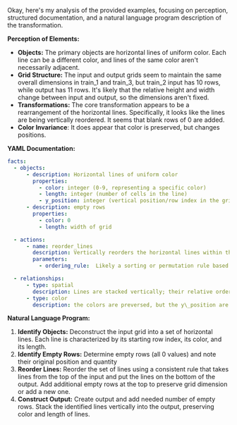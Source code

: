 Okay, here's my analysis of the provided examples, focusing on perception, structured documentation, and a natural language program description of the transformation.

**Perception of Elements:**

*   **Objects:** The primary objects are horizontal lines of uniform color. Each line can be a different color, and lines of the same color aren't necessarily adjacent.
*   **Grid Structure:**  The input and output grids seem to maintain the same overall dimensions in train\_1 and train\_3, but train\_2 input has 10 rows, while output has 11 rows. It's likely that the relative height and width change between input and output, so the dimensions aren't fixed.
*   **Transformations:** The core transformation appears to be a rearrangement of the horizontal lines. Specifically, it looks like the lines are being vertically reordered. It seems that blank rows of 0 are added.
* **Color Invariance**: It does appear that color is preserved, but changes positions.

**YAML Documentation:**


```yaml
facts:
  - objects:
      - description: Horizontal lines of uniform color
        properties:
          - color: integer (0-9, representing a specific color)
          - length: integer (number of cells in the line)
          - y_position: integer (vertical position/row index in the grid)
      - description: empty rows
        properties:
          - color: 0
          - length: width of grid

  - actions:
      - name: reorder_lines
        description: Vertically reorders the horizontal lines within the grid.
        parameters:
          - ordering_rule:  Likely a sorting or permutation rule based on line properties.

  - relationships:
      - type: spatial
        description: Lines are stacked vertically; their relative order changes.
      - type: color
        description: the colors are preversed, but the y\_position are not

```


**Natural Language Program:**

1.  **Identify Objects:** Deconstruct the input grid into a set of horizontal lines. Each line is characterized by its starting row index, its color, and its length.
2.  **Identify Empty Rows:** Determine empty rows (all 0 values) and note their original position and quantity
3.  **Reorder Lines:** Reorder the set of lines using a consistent rule that takes lines from the top of the input and put the lines on the bottom of the output. Add additional empty rows at the top to preserve grid dimension or add a new one.
4. **Construct Output:** Create output and add needed number of empty rows. Stack the identified lines vertically into the output, preserving color and length of lines.

